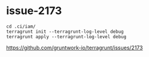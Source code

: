 # issue-2173

```
cd .ci/iam/
terragrunt init --terragrunt-log-level debug
terragrunt apply --terragrunt-log-level debug

```

https://github.com/gruntwork-io/terragrunt/issues/2173
